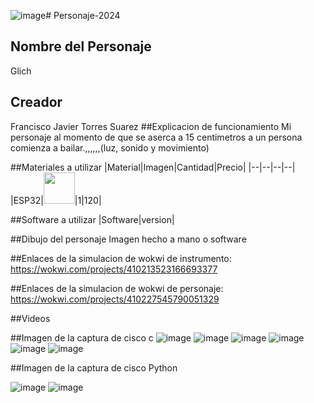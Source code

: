 ![image](https://github.com/user-attachments/assets/bb2f6f74-aad7-463d-bfe5-86c5a2ea8aa6)# Personaje-2024
## Nombre del Personaje
Glich
## Creador
Francisco Javier Torres Suarez
##Explicacion de funcionamiento
Mi personaje al momento de que se aserca a 15 centimetros a un persona comienza a bailar.,,,,,,(luz, sonido y movimiento)

##Materiales a utilizar
|Material|Imagen|Cantidad|Precio|
|--|--|--|--|
|ESP32|<img src="https://github.com/user-attachments/assets/2fb063fd-c57e-492e-98c4-027652228051" width="50" />|1|120|


##Software a utilizar
|Software|version|

##Dibujo del personaje
Imagen hecho a mano o software

##Enlaces de la simulacion de wokwi de instrumento:
https://wokwi.com/projects/410213523166693377

##Enlaces de la simulacion de wokwi de personaje:
https://wokwi.com/projects/410227545790051329

##Videos

##Imagen de la captura de cisco c
![image](https://github.com/user-attachments/assets/571b9ac8-cbb7-4cb7-baf7-4079c448bd2c)
![image](https://github.com/user-attachments/assets/55891139-7460-4ec5-b6f5-747d7e50b86b)
![image](https://github.com/user-attachments/assets/ebe707fd-1d37-4687-8cf8-772487000206)
![image](https://github.com/user-attachments/assets/0e98a4d0-8e44-4624-8757-7be5cbe64212)
![image](https://github.com/user-attachments/assets/f829f259-f523-4038-ac7d-dd7eb7781369)
![image](https://github.com/user-attachments/assets/f662d001-8be4-4e89-83de-b93faa5a9f21)






##Imagen de la captura de cisco Python


![image](https://github.com/user-attachments/assets/f98d62de-7c0d-4bfa-a74b-4395530532d2)
![image](https://github.com/user-attachments/assets/5437f9da-dfc9-4e78-b458-1b15e5e41010)









